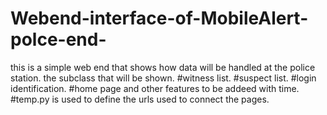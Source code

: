 # Webend-interface-of-MobileAlert-polce-end-
this is a simple web end that shows how data will be handled at the police station.
the subclass that will be shown.
#witness list.
#suspect list.
#login identification.
#home page and other features to be addeed with time.
#temp.py is used to define the urls used to connect the pages.
